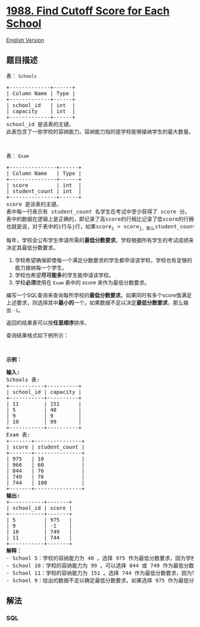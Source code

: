 # [1988. Find Cutoff Score for Each School](https://leetcode.cn/problems/find-cutoff-score-for-each-school)

[English Version](/solution/1900-1999/1988.Find%20Cutoff%20Score%20for%20Each%20School/README_EN.md)

## 题目描述

<!-- 这里写题目描述 -->

<p>表：&nbsp;<code>Schools</code></p>

<pre>+-------------+------+
| Column Name | Type |
+-------------+------+
| school_id   | int  |
| capacity    | int  |
+-------------+------+
school_id 是该表的主键。
此表包含了一些学校的容纳能力。容纳能力指的是学校能够接纳学生的最大数量。
</pre>

<p>&nbsp;</p>

<p>表：&nbsp;<code>Exam</code></p>

<pre>+---------------+------+
| Column Name   | Type |
+---------------+------+
| score         | int  |
| student_count | int  |
+---------------+------+
score 是该表的主键。
表中每一行表示有 student_count 名学生在考试中至少获得了 score 分。
表中的数据在逻辑上是正确的，即记录了高score的行相比记录了低score的行拥有相同或更少的student_count。
也就是说，对于表中的i行与j行，如果score<sub>i</sub> &gt; score<sub>j，那么</sub>student_count<sub>i</sub> &lt;= student_count<sub>j</sub>
</pre>

<p>每年，学校会公布学生申请所需的<strong>最低分数要求</strong>。学校根据所有学生的考试成绩来决定其最低分数要求。</p>

<ol>
	<li>学校希望确保即使每一个满足分数要求的学生都申请该学校，学校也有足够的能力接纳每一个学生。</li>
	<li>学校也希望<strong>尽可能多</strong>的学生能申请该学校。</li>
	<li>学校<strong>必须</strong>使用在&nbsp;<code>Exam</code> 表中的 score 来作为最低分数要求。</li>
</ol>

<p>编写一个SQL查询来查询每所学校的<strong>最低分数要求</strong>。如果同时有多个score值满足上述要求，则选择其中<strong>最小的</strong>一个。如果数据不足以决定<strong>最低分数要求</strong>，那么输出&nbsp;<code>-1</code>。</p>

<p>返回的结果表可以按<strong>任意顺序</strong>排序。</p>

<p>查询结果格式如下例所示：</p>

<p>&nbsp;</p>

<p><strong>示例：</strong></p>

<pre><strong>输入:</strong>
Schools 表:
+-----------+----------+
| school_id | capacity |
+-----------+----------+
| 11        | 151      |
| 5         | 48       |
| 9         | 9        |
| 10        | 99       |
+-----------+----------+
Exam 表:
+-------+---------------+
| score | student_count |
+-------+---------------+
| 975   | 10            |
| 966   | 60            |
| 844   | 76            |
| 749   | 76            |
| 744   | 100           |
+-------+---------------+
<strong>输出:</strong>
+-----------+-------+
| school_id | score |
+-----------+-------+
| 5         | 975   |
| 9         | -1    |
| 10        | 749   |
| 11        | 744   |
+-----------+-------+
<b>解释：</b> 
- School 5：学校的容纳能力为 48 。选择 975 作为最低分数要求，因为学校最多会收到 10 份申请，这在学校的容纳能力以内。
- School 10：学校的容纳能力为 99 。可以选择 844 或 749 作为最低分数要求，因为学校最多会收到 76 份申请，这在学校的容纳能力以内。又因为 749 是所有可选项中最小的，因此我们选择 749 。
- School 11：学校的容纳能力为 151 。选择 744 作为最低分数要求，因为学校最多会收到 100 份申请，这在学校的容纳能力以内。
- School 9：给出的数据不足以确定最低分数要求。如果选择 975 作为最低分数要求，学校可能会收到 10 份申请，然而学校的容纳能力只有 9 。我们没有关于更高分数的信息，因此我们返回 -1 。
</pre>

## 解法

<!-- 这里可写通用的实现逻辑 -->

<!-- tabs:start -->

### **SQL**

<!-- 这里可写当前语言的特殊实现逻辑 -->

```sql

```

<!-- tabs:end -->
